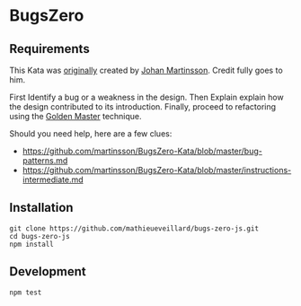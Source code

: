 # BugsZero

## Requirements

This Kata was [originally](https://github.com/martinsson/BugsZero-Kata) created by [Johan Martinsson](https://twitter.com/johan_alps). Credit fully goes to him.

First Identify a bug or a weakness in the design. Then Explain explain how the design contributed to its introduction. Finally, proceed to refactoring using the [Golden Master](https://code.tutsplus.com/tutorials/refactoring-legacy-code-part-1-the-golden-master--cms-20331) technique.

Should you need help, here are a few clues:

- https://github.com/martinsson/BugsZero-Kata/blob/master/bug-patterns.md
- https://github.com/martinsson/BugsZero-Kata/blob/master/instructions-intermediate.md

## Installation

```text
git clone https://github.com/mathieueveillard/bugs-zero-js.git
cd bugs-zero-js
npm install
```

## Development

```text
npm test
```
